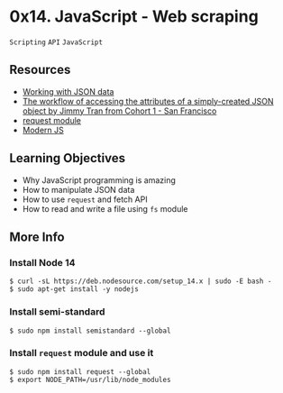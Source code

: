 # 0x14. JavaScript - Web scraping
`Scripting` `API` `JavaScript`

## Resources
* [Working with JSON data](https://developer.mozilla.org/en-US/docs/Learn/JavaScript/Objects/JSON)
* [The workflow of accessing the attributes of a simply-created JSON object by Jimmy Tran from Cohort 1 - San Francisco](https://medium.com/@vietkieutie/the-workflow-of-accessing-the-attributes-of-a-simply-created-json-object-82a5b33e2319)
* [request module](https://github.com/request/request)
* [Modern JS](https://github.com/mbeaudru/modern-js-cheatsheet)

## Learning Objectives
* Why JavaScript programming is amazing
* How to manipulate JSON data
* How to use `request` and fetch API
* How to read and write a file using `fs` module

## More Info
### Install Node 14
```
$ curl -sL https://deb.nodesource.com/setup_14.x | sudo -E bash -
$ sudo apt-get install -y nodejs
```

### Install semi-standard
```
$ sudo npm install semistandard --global
```

### Install `request` module and use it
```
$ sudo npm install request --global
$ export NODE_PATH=/usr/lib/node_modules
```
